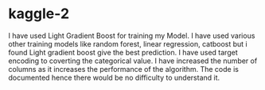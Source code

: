 # kaggle-2
I have used Light Gradient Boost for training my Model.
I have used various other training models like random forest, linear regression, catboost but i found Light gradient boost give
the best prediction. I have used target encoding to coverting the categorical value.
I have increased the number of columns as it increases the performance of the algorithm. 
The code is documented hence there would be no difficulty to understand it.
